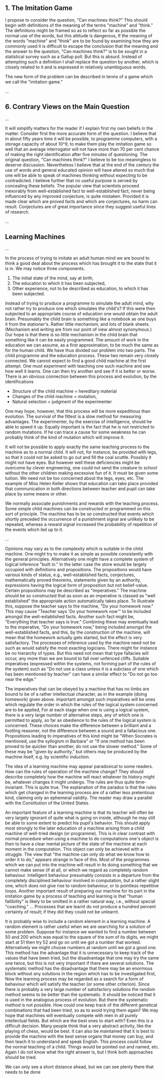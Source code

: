 ## 1. The Imitation Game

I propose to consider the question, "Can machines think?" This should begin with
definitions of the meaning of the terms "machine" and "think." The definitions might be
framed so as to reflect so far as possible the normal use of the words, but this attitude is
dangerous, If the meaning of the words "machine" and "think" are to be found by
examining how they are commonly used it is difficult to escape the conclusion that the
meaning and the answer to the question, "Can machines think?" is to be sought in a
statistical survey such as a Gallup poll. But this is absurd. Instead of attempting such a
definition I shall replace the question by another, which is closely related to it and is
expressed in relatively unambiguous words.

The new form of the problem can be described in terms of a game which we call the
"imitation game."

...

## 6. Contrary Views on the Main Question

...

It will simplify matters for the reader if I explain first my own beliefs in the matter.
Consider first the more accurate form of the question. I believe that in about fifty years
time it will be possible, to programme computers, with a storage capacity of about 10^9, to
make them play the imitation game so well that an average interrogator will not have
more than 70 per cent chance of making the right identification after five minutes of
questioning. The original question, "Can machines think?" I believe to be too
meaningless to deserve discussion. Nevertheless I believe that at the end of the century
the use of words and general educated opinion will have altered so much that one will be
able to speak of machines thinking without expecting to be contradicted. I believe further
that no useful purpose is served by concealing these beliefs. The popular view that
scientists proceed inexorably from well-established fact to well-established fact, never
being influenced by any improved conjecture, is quite mistaken. Provided it is made clear
which are proved facts and which are conjectures, no harm can result. Conjectures are of
great importance since they suggest useful lines of research.

...

## Learning Machines

...

In the process of trying to imitate an adult human mind we are bound to think a good deal
about the process which has brought it to the state that it is in. We may notice three
components.

1. The initial state of the mind, say at birth,
2. The education to which it has been subjected,
3. Other experience, not to be described as education, to which it has been subjected.

Instead of trying to produce a programme to simulate the adult mind, why not rather try
to produce one which simulates the child's? If this were then subjected to an appropriate
course of education one would obtain the adult brain. Presumably the child brain is
something like a notebook as one buys it from the stationer's. Rather little mechanism,
and lots of blank sheets. (Mechanism and writing are from our point of view almost
synonymous.) Our hope is that there is so little mechanism in the child brain that
something like it can be easily programmed. The amount of work in the education we can
assume, as a first approximation, to be much the same as for the human child.
We have thus divided our problem into two parts. The child programme and the
education process. These two remain very closely connected. We cannot expect to find a
good child machine at the first attempt. One must experiment with teaching one such
machine and see how well it learns. One can then try another and see if it is better or
worse. There is an obvious connection between this process and evolution, by the
identifications

- Structure of the child machine = hereditary material
- Changes of the child machine = mutation,
- Natural selection = judgment of the experimenter

One may hope, however, that this process will be more expeditious than evolution. The
survival of the fittest is a slow method for measuring advantages. The experimenter, by
the exercise of intelligence, should he able to speed it up. Equally important is the fact
that he is not restricted to random mutations. If he can trace a cause for some weakness
he can probably think of the kind of mutation which will improve it.

It will not be possible to apply exactly the same teaching process to the machine as to a
normal child. It will not, for instance, be provided with legs, so that it could not be asked
to go out and fill the coal scuttle. Possibly it might not have eyes. But however well these
deficiencies might be overcome by clever engineering, one could not send the creature to
school without the other children making excessive fun of it. It must be given some
tuition. We need not be too concerned about the legs, eyes, etc. The example of Miss
Helen Keller shows that education can take place provided that communication in both
directions between teacher and pupil can take place by some means or other.

We normally associate punishments and rewards with the teaching process. Some simple
child machines can be constructed or programmed on this sort of principle. The machine
has to be so constructed that events which shortly preceded the occurrence of a
punishment signal are unlikely to be repeated, whereas a reward signal increased the
probability of repetition of the events which led up to it.

...

Opinions may vary as to the complexity which is suitable in the child machine. One
might try to make it as simple as possible consistently with the general principles.
Alternatively one might have a complete system of logical inference "built in." In the
latter case the store would be largely occupied with definitions and propositions. The
propositions would have various kinds of status, e.g., well-established facts, conjectures,
mathematically proved theorems, statements given by an authority, expressions having
the logical form of proposition but not belief-value. Certain propositions may be
described as "imperatives." The machine should be so constructed that as soon as an
imperative is classed as "well established" the appropriate action automatically takes
place. To illustrate this, suppose the teacher says to the machine, "Do your homework
now." This may cause "Teacher says 'Do your homework now'" to be included amongst
the well-established facts. Another such fact might be, "Everything that teacher says is
true." Combining these may eventually lead to the imperative, "Do your homework now,"
being included amongst the well-established facts, and this, by the construction of the
machine, will mean that the homework actually gets started, but the effect is very
satisfactory. The processes of inference used by the machine need not be such as would
satisfy the most exacting logicians. There might for instance be no hierarchy of types. But
this need not mean that type fallacies will occur, any more than we are bound to fall over
unfenced cliffs. Suitable imperatives (expressed within the systems, not forming part of
the rules of the system) such as "Do not use a class unless it is a subclass of one which
has been mentioned by teacher" can have a similar effect to "Do not go too near the
edge."

The imperatives that can be obeyed by a machine that has no limbs are bound to be of a
rather intellectual character, as in the example (doing homework) given above. important
amongst such imperatives will be ones which regulate the order in which the rules of the
logical system concerned are to be applied, For at each stage when one is using a logical
system, there is a very large number of alternative steps, any of which one is permitted to
apply, so far as obedience to the rules of the logical system is concerned. These choices
make the difference between a brilliant and a footling reasoner, not the difference
between a sound and a fallacious one. Propositions leading to imperatives of this kind
might be "When Socrates is mentioned, use the syllogism in Barbara" or "If one method
has been proved to be quicker than another, do not use the slower method." Some of
these may be "given by authority," but others may be produced by the machine itself, e.g.
by scientific induction.

The idea of a learning machine may appear paradoxical to some readers. How can the
rules of operation of the machine change? They should describe completely how the
machine will react whatever its history might be, whatever changes it might undergo. The
rules are thus quite time-invariant. This is quite true. The explanation of the paradox is
that the rules which get changed in the learning process are of a rather less pretentious
kind, claiming only an ephemeral validity. The reader may draw a parallel with the
Constitution of the United States.

An important feature of a learning machine is that its teacher will often be very largely
ignorant of quite what is going on inside, although he may still be able to some extent to
predict his pupil's behavior. This should apply most strongly to the later education of a
machine arising from a child machine of well-tried design (or programme). This is in
clear contrast with normal procedure when using a machine to do computations one's
object is then to have a clear mental picture of the state of the machine at each moment in
the computation. This object can only be achieved with a struggle. The view that "the
machine can only do what we know how to order it to do," appears strange in face of
this. Most of the programmes which we can put into the machine will result in its doing
something that we cannot make sense (if at all, or which we regard as completely random
behaviour. Intelligent behaviour presumably consists in a departure from the completely
disciplined behaviour involved in computation, but a rather slight one, which does not
give rise to random behaviour, or to pointless repetitive loops. Another important result
of preparing our machine for its part in the imitation game by a process of teaching and
learning is that "human fallibility" is likely to be omitted in a rather natural way, i.e.,
without special "coaching." ... Processes that are learnt do not produce a hundred percent
certainty of result; if they did they could not be unlearnt.

It is probably wise to include a random element in a learning machine. A random element
is rather useful when we are searching for a solution of some problem. Suppose for
instance we wanted to find a number between 50 and 200 which was equal to the square
of the sum of its digits, we might start at 51 then try 52 and go on until we got a number
that worked. Alternatively we might choose numbers at random until we got a good one.
This method has the advantage that it is unnecessary to keep track of the values that have
been tried, but the disadvantage that one may try the same one twice, but this is not very
important if there are several solutions. The systematic method has the disadvantage that
there may be an enormous block without any solutions in the region which has to be
investigated first, Now the learning process may be regarded as a search for a form of
behaviour which will satisfy the teacher (or some other criterion). Since there is probably
a very large number of satisfactory solutions the random method seems to be better than
the systematic. It should be noticed that it is used in the analogous process of evolution.
But there the systematic method is not possible. How could one keep track of the
different genetical combinations that had been tried, so as to avoid trying them again?
We may hope that machines will eventually compete with men in all purely intellectual
fields. But which are the best ones to start with? Even this is a difficult decision. Many
people think that a very abstract activity, like the playing of chess, would be best. It can
also be maintained that it is best to provide the machine with the best sense organs that
money can buy, and then teach it to understand and speak English. This process could
follow the normal teaching of a child. Things would be pointed out and named, etc.
Again I do not know what the right answer is, but I think both approaches should be tried.

We can only see a short distance ahead, but we can see plenty there that needs to be done

